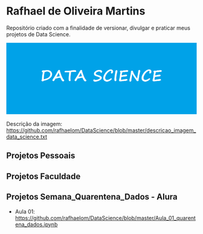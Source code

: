# Rafhael de Oliveira Martins
Repositório criado com a finalidade de versionar, divulgar e praticar meus projetos de Data Science.

![](https://github.com/rafhaelom/DataScience/blob/master/data_science.png)

Descrição da imagem: https://github.com/rafhaelom/DataScience/blob/master/descricao_imagem_data_science.txt

## Projetos Pessoais

## Projetos Faculdade

## Projetos Semana_Quarentena_Dados - Alura
* Aula 01: https://github.com/rafhaelom/DataScience/blob/master/Aula_01_quarentena_dados.ipynb
